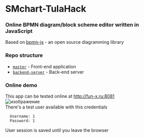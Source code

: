 # SMchart-TulaHack
### Online BPMN diagram/block scheme editor written in JavaScript
Based on [bpmn-js](https://bpmn.io/toolkit/bpmn-js/) - an open source diagramming library

### Repo structure

* [`master`](https://github.com/MrTransistorsChannel/SMchart-TulaHack) - Front-end application
* [`backend-server`](https://github.com/MrTransistorsChannel/SMchart-TulaHack/tree/backend-server) - Back-end server

### Online demo
This app can be tested online at http://fun-x.ru:8081 <br>
![изображение](https://user-images.githubusercontent.com/34776474/204129851-467e0520-4f1a-494f-8cbe-60e8966ebb68.png) <br>
There's a test user available with this credentials
```
  Username: 1
  Password: 1
```
User session is saved until you leave the browser
